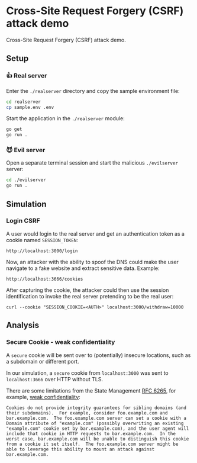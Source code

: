 # Cross-Site Request Forgery (CSRF) attack demo

Cross-Site Request Forgery (CSRF) attack demo.

## Setup

### 👍 Real server

Enter the `./realserver` directory and copy the sample environment file:

```sh
cd realserver
cp sample.env .env
```

Start the application in the `./realserver` module:

```sh
go get
go run .
```

### 😈 Evil server

Open a separate terminal session and start the malicious `./evilserver` server:

```sh
cd ./evilserver
go run .
```

## Simulation

### Login CSRF

A user would login to the real server and get an authentication token as a cookie named `SESSION_TOKEN`:

```
http://localhost:3000/login
```

Now, an attacker with the ability to spoof the DNS could make the user navigate to a fake website and extract sensitive data. Example:

```
http://localhost:3666/cookies
```

After capturing the cookie, the attacker could then use the session identification to invoke the real server pretending to be the real user:

```
curl --cookie "SESSION_COOKIE=<AUTH>" localhost:3000/withdraw=10000
```

## Analysis

### Secure Cookie - weak confidentiality

A `secure` cookie will be sent over to (potentially) insecure locations, such as a subdomain or different port.

In our simulation, a `secure` cookie from `localhost:3000` was sent to `localhost:3666` over HTTP without TLS.

There are some limitations from the State Management [RFC 6265][2], for example, [weak confidentiality][1]:

    Cookies do not provide integrity guarantees for sibling domains (and
    their subdomains).  For example, consider foo.example.com and
    bar.example.com.  The foo.example.com server can set a cookie with a
    Domain attribute of "example.com" (possibly overwriting an existing
    "example.com" cookie set by bar.example.com), and the user agent will
    include that cookie in HTTP requests to bar.example.com.  In the
    worst case, bar.example.com will be unable to distinguish this cookie
    from a cookie it set itself.  The foo.example.com server might be
    able to leverage this ability to mount an attack against
    bar.example.com.



[1]: https://www.rfc-editor.org/rfc/rfc6265#section-8.6
[2]: https://www.rfc-editor.org/rfc/rfc6265
